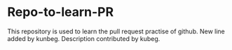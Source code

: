 # Repo-to-learn-PR
This repository is used to learn the pull request practise of github.
New line added by kunbeg.
Description contributed by kubeg.
